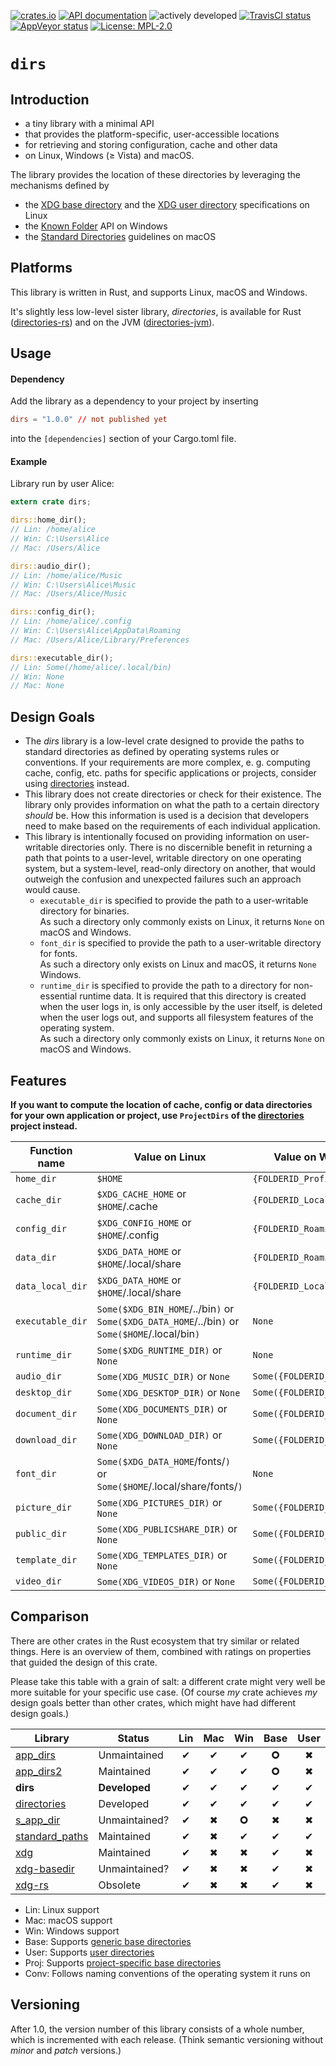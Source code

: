 [![crates.io](https://img.shields.io/crates/v/dirs.svg)](https://crates.io/crates/directories)
[![API documentation](https://docs.rs/dirs/badge.svg)](https://docs.rs/directories/)
![actively developed](https://img.shields.io/badge/maintenance-actively--developed-brightgreen.svg)
[![TravisCI status](https://img.shields.io/travis/soc/dirs-rs/master.svg?label=Linux/macOS%20build)](https://travis-ci.org/soc/dirs-rs)
[![AppVeyor status](https://img.shields.io/appveyor/ci/soc/dirs-rs/master.svg?label=Windows%20build)](https://ci.appveyor.com/project/soc/dirs-rs/branch/master)
[![License: MPL-2.0](https://img.shields.io/github/license/soc/dirs-rs.svg)](LICENSE)

# `dirs`

## Introduction

- a tiny library with a minimal API
- that provides the platform-specific, user-accessible locations
- for retrieving and storing configuration, cache and other data
- on Linux, Windows (≥ Vista) and macOS.

The library provides the location of these directories by leveraging the mechanisms defined by
- the [XDG base directory](https://standards.freedesktop.org/basedir-spec/basedir-spec-latest.html) and
  the [XDG user directory](https://www.freedesktop.org/wiki/Software/xdg-user-dirs/) specifications on Linux
- the [Known Folder](https://msdn.microsoft.com/en-us/library/windows/desktop/dd378457.aspx) API on Windows
- the [Standard Directories](https://developer.apple.com/library/content/documentation/FileManagement/Conceptual/FileSystemProgrammingGuide/FileSystemOverview/FileSystemOverview.html#//apple_ref/doc/uid/TP40010672-CH2-SW6)
  guidelines on macOS

## Platforms

This library is written in Rust, and supports Linux, macOS and Windows.

It's slightly less low-level sister library, _directories_, is available for Rust ([directories-rs](https://github.com/soc/directories-rs))
and on the JVM ([directories-jvm](https://github.com/soc/directories-jvm)).

## Usage

#### Dependency

Add the library as a dependency to your project by inserting

```toml
dirs = "1.0.0" // not published yet
```

into the `[dependencies]` section of your Cargo.toml file.

#### Example

Library run by user Alice:

```rust
extern crate dirs;

dirs::home_dir();
// Lin: /home/alice
// Win: C:\Users\Alice
// Mac: /Users/Alice

dirs::audio_dir();
// Lin: /home/alice/Music
// Win: C:\Users\Alice\Music
// Mac: /Users/Alice/Music

dirs::config_dir();
// Lin: /home/alice/.config
// Win: C:\Users\Alice\AppData\Roaming
// Mac: /Users/Alice/Library/Preferences

dirs::executable_dir();
// Lin: Some(/home/alice/.local/bin)
// Win: None
// Mac: None
```

## Design Goals

- The _dirs_ library is a low-level crate designed to provide the paths to standard directories
  as defined by operating systems rules or conventions. If your requirements are more complex,
  e. g. computing cache, config, etc. paths for specific applications or projects, consider using
  [directories](https://github.com/soc/directories-rs) instead.
- This library does not create directories or check for their existence. The library only provides
  information on what the path to a certain directory _should_ be. How this information is used is
  a decision that developers need to make based on the requirements of each individual application.
- This library is intentionally focused on providing information on user-writable directories only.
  There is no discernible benefit in returning a path that points to a user-level, writable
  directory on one operating system, but a system-level, read-only directory on another, that would
  outweigh the confusion and unexpected failures such an approach would cause.
  - `executable_dir` is specified to provide the path to a user-writable directory for binaries.<br/>
    As such a directory only commonly exists on Linux, it returns `None` on macOS and Windows.
  - `font_dir` is specified to provide the path to a user-writable directory for fonts.<br/>
    As such a directory only exists on Linux and macOS, it returns `None` Windows.
  - `runtime_dir` is specified to provide the path to a directory for non-essential runtime data.
    It is required that this directory is created when the user logs in, is only accessible by the
    user itself, is deleted when the user logs out, and supports all filesystem features of the
    operating system.<br/>
    As such a directory only commonly exists on Linux, it returns `None` on macOS and Windows.

## Features

**If you want to compute the location of cache, config or data directories for your own application or project,
use `ProjectDirs` of the [directories](https://github.com/soc/directories-rs) project instead.**

| Function name    | Value on Linux                                                                                   | Value on Windows             | Value on macOS                      |
| ---------------- | ------------------------------------------------------------------------------------------------ | ---------------------------- | ----------------------------------- |
| `home_dir`       | `$HOME`                                                                                          | `{FOLDERID_Profile}`         | `$HOME`                             |
| `cache_dir`      | `$XDG_CACHE_HOME`               or `$HOME`/.cache                                                | `{FOLDERID_LocalAppData}`    | `$HOME`/Library/Caches              |
| `config_dir`     | `$XDG_CONFIG_HOME`              or `$HOME`/.config                                               | `{FOLDERID_RoamingAppData}`  | `$HOME`/Library/Preferences         |
| `data_dir`       | `$XDG_DATA_HOME`                or `$HOME`/.local/share                                          | `{FOLDERID_RoamingAppData}`  | `$HOME`/Library/Application Support |
| `data_local_dir` | `$XDG_DATA_HOME`                or `$HOME`/.local/share                                          | `{FOLDERID_LocalAppData}`    | `$HOME`/Library/Application Support |
| `executable_dir` | `Some($XDG_BIN_HOME`/../bin`)`  or `Some($XDG_DATA_HOME`/../bin`)` or `Some($HOME`/.local/bin`)` | `None`                       | `None`                              |
| `runtime_dir`    | `Some($XDG_RUNTIME_DIR)`        or `None`                                                        | `None`                       | `None`                              |
| `audio_dir`      | `Some(XDG_MUSIC_DIR)`           or `None`                                                        | `Some({FOLDERID_Music})`     | `Some($HOME`/Music/`)`              |
| `desktop_dir`    | `Some(XDG_DESKTOP_DIR)`         or `None`                                                        | `Some({FOLDERID_Desktop})`   | `Some($HOME`/Desktop/`)`            |
| `document_dir`   | `Some(XDG_DOCUMENTS_DIR)`       or `None`                                                        | `Some({FOLDERID_Documents})` | `Some($HOME`/Documents/`)`          |
| `download_dir`   | `Some(XDG_DOWNLOAD_DIR)`        or `None`                                                        | `Some({FOLDERID_Downloads})` | `Some($HOME`/Downloads/`)`          |
| `font_dir`       | `Some($XDG_DATA_HOME`/fonts/`)` or `Some($HOME`/.local/share/fonts/`)`                           | `None`                       | `Some($HOME`/Library/Fonts/`)`      |
| `picture_dir`    | `Some(XDG_PICTURES_DIR)`        or `None`                                                        | `Some({FOLDERID_Pictures})`  | `Some($HOME`/Pictures/`)`           |
| `public_dir`     | `Some(XDG_PUBLICSHARE_DIR)`     or `None`                                                        | `Some({FOLDERID_Public})`    | `Some($HOME`/Public/`)`             |
| `template_dir`   | `Some(XDG_TEMPLATES_DIR)`       or `None`                                                        | `Some({FOLDERID_Templates})` | `None`                              | 
| `video_dir`      | `Some(XDG_VIDEOS_DIR)`          or `None`                                                        | `Some({FOLDERID_Videos})`    | `Some($HOME`/Movies/`)`             |

<!--| `trash_dir`  | `$XDG_DATA_HOME/Trash`          or `$HOME/.local/share/Trash`          | `???`                            | `$HOME/.trash`                 |-->


## Comparison

There are other crates in the Rust ecosystem that try similar or related things.
Here is an overview of them, combined with ratings on properties that guided the design of this crate.

Please take this table with a grain of salt: a different crate might very well be more suitable for your specific use case.
(Of course _my_ crate achieves _my_ design goals better than other crates, which might have had different design goals.)

| Library                                                   | Status         | Lin | Mac | Win |Base|User|Proj|Conv|
| --------------------------------------------------------- | -------------- |:---:|:---:|:---:|:--:|:--:|:--:|:--:|
| [app_dirs](https://crates.io/crates/app_dirs)             | Unmaintained   |  ✔  |  ✔  |  ✔  | 🞈  | ✖  | ✔  | ✖  |
| [app_dirs2](https://crates.io/crates/app_dirs2)           | Maintained     |  ✔  |  ✔  |  ✔  | 🞈  | ✖  | ✔  | ✖  |
| **dirs**                                                  | **Developed**  |  ✔  |  ✔  |  ✔  | ✔  | ✔  | ✖  | ✔  |
| [directories](https://crates.io/crates/directories)       | Developed      |  ✔  |  ✔  |  ✔  | ✔  | ✔  | ✔  | ✔  |
| [s_app_dir](https://crates.io/crates/s_app_dir)           | Unmaintained?  |  ✔  |  ✖  |  🞈  | ✖  | ✖  | 🞈  | ✖  |
| [standard_paths](https://crates.io/crates/standard_paths) | Maintained     |  ✔  |  ✖  |  ✔  | ✔  | ✔  | ✔  | ✖  |
| [xdg](https://crates.io/crates/xdg)                       | Maintained     |  ✔  |  ✖  |  ✖  | ✔  | ✖  | ✔  | 🞈  |
| [xdg-basedir](https://crates.io/crates/xdg-basedir)       | Unmaintained?  |  ✔  |  ✖  |  ✖  | ✔   | ✖  | ✖  | 🞈  |
| [xdg-rs](https://crates.io/crates/xdg-rs)                 | Obsolete       |  ✔  |  ✖  |  ✖  | ✔   | ✖  | ✖  | 🞈  |

- Lin: Linux support
- Mac: macOS support
- Win: Windows support
- Base: Supports [generic base directories](#basedirs)
- User: Supports [user directories](#userdirs)
- Proj: Supports [project-specific base directories](#projectdirs)
- Conv: Follows naming conventions of the operating system it runs on

## Versioning

After 1.0, the version number of this library consists of a whole number, which is incremented with each release.
(Think semantic versioning without _minor_ and _patch_ versions.)
